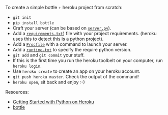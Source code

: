 To create a simple bottle + heroku project from scratch:

* `git init`
* `pip install bottle`
* Craft your server (can be based on [`server.py`](./server.py)).
* Add a [`requirements.txt`](./requirements.txt)) file with your project requirements.
  (heroku uses this to detect this is a python project).
* Add a [`Procfile`](./Procfile) with a command to launch your server.
* Add a [`runtime.txt`](./runtime.txt) to specify the require python version.
* `git add` and `git commit` your stuff.
* If this is the first time you run the heroku toolbelt on your computer, run `heroku login`.
* Use `heroku create` to create an app on your heroku account.
* `git push heroku master`.  Check the output of the command!
* `heroku open`, sit back and enjoy :-)


Resources:

* [Getting Started with Python on Heroku](https://devcenter.heroku.com/articles/getting-started-with-python#introduction)
* [bottle](http://bottlepy.org/docs/dev/index.html)
